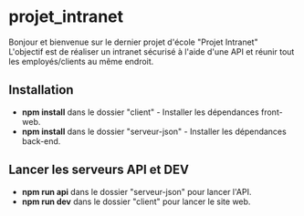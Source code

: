 # projet_intranet

Bonjour et bienvenue sur le dernier projet d'école "Projet Intranet" <br>
L'objectif est de réaliser un intranet sécurisé à l'aide d'une API et réunir tout les employés/clients au même endroit.

## Installation
- **npm install** dans le dossier "client" - Installer les dépendances front-web.
- **npm install** dans le dossier "serveur-json" - Installer les dépendances back-end.

## Lancer les serveurs API et DEV
- **npm run api** dans le dossier "serveur-json" pour lancer l'API.
- **npm run dev** dans le dossier "client" pour lancer le site web.

